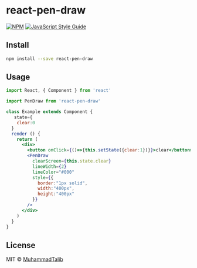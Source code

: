 # react-pen-draw

> 

[![NPM](https://img.shields.io/npm/v/react-pen-draw.svg)](https://www.npmjs.com/package/react-pen-draw) [![JavaScript Style Guide](https://img.shields.io/badge/code_style-standard-brightgreen.svg)](https://standardjs.com)

## Install

```bash
npm install --save react-pen-draw
```

## Usage

```jsx
import React, { Component } from 'react'

import PenDraw from 'react-pen-draw'

class Example extends Component {
   state={
    clear:0
  }
  render () {
    return (
      <div>
        <button onClick={()=>{this.setState({clear:1})}}>clear</button>
        <PenDraw 
          clearScreen={this.state.clear}
          lineWidth={2}
          lineColor="#000"
          style={{
            border:"1px solid",
            width:"400px",
            height:"400px"
          }}
        />
      </div>
    )
  }
}
```

## License

MIT © [MuhammadTalib](https://github.com/MuhammadTalib)
